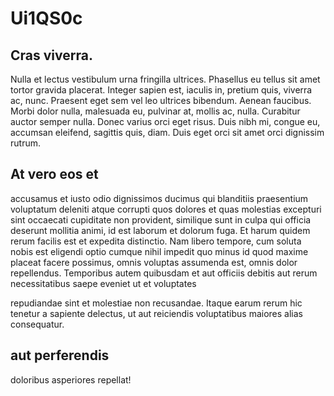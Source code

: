 # Ui1QS0c
## Cras viverra.
Nulla et lectus vestibulum urna fringilla ultrices. Phasellus eu tellus sit amet tortor gravida
placerat. Integer sapien est, iaculis in, pretium quis, viverra ac, nunc. Praesent eget sem vel
leo ultrices bibendum. Aenean faucibus. Morbi dolor nulla, malesuada eu, pulvinar at, mollis
ac, nulla. Curabitur auctor semper nulla. Donec varius orci eget risus. Duis nibh mi, congue
eu, accumsan eleifend, sagittis quis, diam. Duis eget orci sit amet orci dignissim rutrum.

## At vero eos et
accusamus et iusto odio dignissimos ducimus qui blanditiis praesentium voluptatum deleniti atque 
corrupti quos dolores et quas molestias excepturi sint occaecati cupiditate non provident, similique 
sunt in culpa qui officia deserunt mollitia animi, id est laborum et dolorum fuga. Et harum quidem 
rerum facilis est et expedita distinctio. Nam libero tempore, cum soluta nobis est eligendi optio 
cumque nihil impedit quo minus id quod maxime placeat facere possimus, omnis voluptas assumenda 
est, omnis dolor repellendus. Temporibus autem quibusdam et aut officiis debitis aut rerum 
necessitatibus saepe eveniet ut et voluptates

repudiandae sint et molestiae non recusandae. Itaque earum rerum hic tenetur a sapiente delectus,
ut aut reiciendis voluptatibus maiores alias consequatur.

## aut perferendis 
doloribus asperiores repellat!
